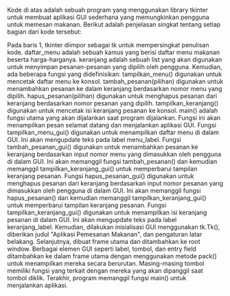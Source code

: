 Kode di atas adalah sebuah program yang menggunakan library tkinter untuk membuat aplikasi GUI sederhana yang memungkinkan pengguna untuk memesan makanan. Berikut adalah penjelasan singkat tentang setiap bagian dari kode tersebut:

Pada baris 1, tkinter diimpor sebagai tk untuk mempersingkat penulisan kode.
daftar_menu adalah sebuah kamus yang berisi daftar menu makanan beserta harga-harganya.
keranjang adalah sebuah list yang akan digunakan untuk menyimpan pesanan-pesanan yang dipilih oleh pengguna.
Kemudian, ada beberapa fungsi yang didefinisikan:
tampilkan_menu() digunakan untuk mencetak daftar menu ke konsol.
tambah_pesanan(pilihan) digunakan untuk menambahkan pesanan ke dalam keranjang berdasarkan nomor menu yang dipilih.
hapus_pesanan(pilihan) digunakan untuk menghapus pesanan dari keranjang berdasarkan nomor pesanan yang dipilih.
tampilkan_keranjang() digunakan untuk mencetak isi keranjang pesanan ke konsol.
main() adalah fungsi utama yang akan dijalankan saat program dijalankan. Fungsi ini akan menampilkan pesan selamat datang dan menjalankan aplikasi GUI.
Fungsi tampilkan_menu_gui() digunakan untuk menampilkan daftar menu di dalam GUI. Ini akan mengupdate teks pada label menu_label.
Fungsi tambah_pesanan_gui() digunakan untuk menambahkan pesanan ke keranjang berdasarkan input nomor menu yang dimasukkan oleh pengguna di dalam GUI. Ini akan memanggil fungsi tambah_pesanan() dan kemudian memanggil tampilkan_keranjang_gui() untuk memperbarui tampilan keranjang pesanan.
Fungsi hapus_pesanan_gui() digunakan untuk menghapus pesanan dari keranjang berdasarkan input nomor pesanan yang dimasukkan oleh pengguna di dalam GUI. Ini akan memanggil fungsi hapus_pesanan() dan kemudian memanggil tampilkan_keranjang_gui() untuk memperbarui tampilan keranjang pesanan.
Fungsi tampilkan_keranjang_gui() digunakan untuk menampilkan isi keranjang pesanan di dalam GUI. Ini akan mengupdate teks pada label keranjang_label.
Kemudian, dilakukan inisialisasi GUI menggunakan tk.Tk(), diberikan judul "Aplikasi Pemesanan Makanan", dan pengaturan latar belakang.
Selanjutnya, dibuat frame utama dan ditambahkan ke root window.
Berbagai elemen GUI seperti label, tombol, dan entry field ditambahkan ke dalam frame utama dengan menggunakan metode pack() untuk menampilkan mereka secara berurutan.
Masing-masing tombol memiliki fungsi yang terkait dengan mereka yang akan dipanggil saat tombol diklik.
Terakhir, program memanggil fungsi main() untuk menjalankan aplikasi.
